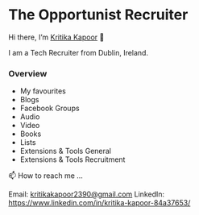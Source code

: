 # The Opportunist Recruiter
Hi there, I’m [Kritika Kapoor](https://www.linkedin.com/in/kritika-kapoor-84a37653/) 👋

I am a Tech Recruiter from Dublin, Ireland.

### Overview
- My favourites
- Blogs
- Facebook Groups
- Audio
- Video
- Books
- Lists
- Extensions & Tools General
- Extensions & Tools Recruitment

📫 How to reach me ...

Email: kritikakapoor2390@gmail.com
LinkedIn: https://www.linkedin.com/in/kritika-kapoor-84a37653/

<!---
Charmy2390/Charmy2390 is a ✨ special ✨ repository because its `README.md` (this file) appears on your GitHub profile.
You can click the Preview link to take a look at your changes.
--->
